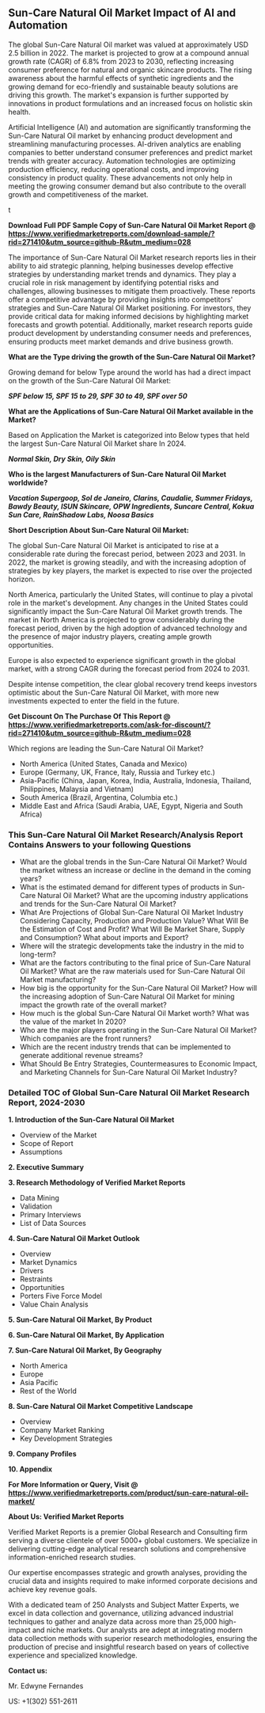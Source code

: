 <h2>Sun-Care Natural Oil Market Impact of AI and Automation</h2><p>The global Sun-Care Natural Oil market was valued at approximately USD 2.5 billion in 2022. The market is projected to grow at a compound annual growth rate (CAGR) of 6.8% from 2023 to 2030, reflecting increasing consumer preference for natural and organic skincare products. The rising awareness about the harmful effects of synthetic ingredients and the growing demand for eco-friendly and sustainable beauty solutions are driving this growth. The market's expansion is further supported by innovations in product formulations and an increased focus on holistic skin health.</p><p>Artificial Intelligence (AI) and automation are significantly transforming the Sun-Care Natural Oil market by enhancing product development and streamlining manufacturing processes. AI-driven analytics are enabling companies to better understand consumer preferences and predict market trends with greater accuracy. Automation technologies are optimizing production efficiency, reducing operational costs, and improving consistency in product quality. These advancements not only help in meeting the growing consumer demand but also contribute to the overall growth and competitiveness of the market.</p>t</p><p id="" class=""><strong>Download Full PDF Sample Copy of Sun-Care Natural Oil Market Report @ <a href="https://www.verifiedmarketreports.com/download-sample/?rid=271410&utm_source=github-R&utm_medium=028" target="_blank">https://www.verifiedmarketreports.com/download-sample/?rid=271410&utm_source=github-R&utm_medium=028</a></strong></p><p>The importance of&nbsp;Sun-Care Natural Oil Market research reports lies in their ability to aid strategic planning, helping businesses develop effective strategies by understanding market trends and dynamics. They play a crucial role in risk management by identifying potential risks and challenges, allowing businesses to mitigate them proactively. These reports offer a competitive advantage by providing insights into competitors' strategies and Sun-Care Natural Oil Market positioning. For investors, they provide critical data for making informed decisions by highlighting market forecasts and growth potential. Additionally, market research reports guide product development by understanding consumer needs and preferences, ensuring products meet market demands and drive business growth.</p><p><strong>What are the&nbsp;Type driving the growth of the Sun-Care Natural Oil Market?</strong></p><p id="" class="">Growing demand for below Type around the world has had a direct impact on the growth of the Sun-Care Natural Oil Market:</p><em><strong>SPF below 15, SPF 15 to 29, SPF 30 to 49, SPF over 50</strong></em></p><strong>What are the&nbsp;Applications&nbsp;of Sun-Care Natural Oil Market available in the Market?</strong></p><p id="" class="">Based on Application the Market is categorized into Below types that held the largest Sun-Care Natural Oil Market share In 2024.</p><em><strong>Normal Skin, Dry Skin, Oily Skin</strong></em></p><strong>Who is the largest Manufacturers of Sun-Care Natural Oil Market worldwide?</strong></p><p><em><strong>Vacation Supergoop, Sol de Janeiro, Clarins, Caudalie, Summer Fridays, Bawdy Beauty, ISUN Skincare, OPW Ingredients, Suncare Central, Kokua Sun Care, RainShadow Labs, Noosa Basics</strong></em></p><p id="" class=""><strong>Short Description About Sun-Care Natural Oil Market:</strong></p><p>The global Sun-Care Natural Oil Market is anticipated to rise at a considerable rate during the forecast period, between 2023 and 2031. In 2022, the market is growing steadily, and with the increasing adoption of strategies by key players, the market is expected to rise over the projected horizon.</p><p>North America, particularly the United States, will continue to play a pivotal role in the market's development. Any changes in the United States could significantly impact the Sun-Care Natural Oil Market growth trends. The market in North America is projected to grow considerably during the forecast period, driven by the high adoption of advanced technology and the presence of major industry players, creating ample growth opportunities.</p><p>Europe is also expected to experience significant growth in the global market, with a strong CAGR during the forecast period from 2024 to 2031.</p><p>Despite intense competition, the clear global recovery trend keeps investors optimistic about the Sun-Care Natural Oil Market, with more new investments expected to enter the field in the future.</p><p id="" class=""><strong>Get Discount On The Purchase Of This Report @ <a href="https://www.verifiedmarketreports.com/ask-for-discount/?rid=271410&utm_source=github-R&utm_medium=028" target="_blank">https://www.verifiedmarketreports.com/ask-for-discount/?rid=271410&utm_source=github-R&utm_medium=028</a></strong></p>Which regions are leading the Sun-Care Natural Oil Market?</p><ul><li>North America (United States, Canada and Mexico)</li><li>Europe (Germany, UK, France, Italy, Russia and Turkey etc.)</li><li>Asia-Pacific (China, Japan, Korea, India, Australia, Indonesia, Thailand, Philippines, Malaysia and Vietnam)</li><li>South America (Brazil, Argentina, Columbia etc.)</li><li>Middle East and Africa (Saudi Arabia, UAE, Egypt, Nigeria and South Africa)</li></ul><h3 id="" class="">This Sun-Care Natural Oil Market Research/Analysis Report Contains Answers to your following Questions</h3><ul><li>What are the global trends in the Sun-Care Natural Oil Market? Would the market witness an increase or decline in the demand in the coming years?</li><li>What is the estimated demand for different types of products in Sun-Care Natural Oil Market? What are the upcoming industry applications and trends for the Sun-Care Natural Oil Market?</li><li>What Are Projections of Global Sun-Care Natural Oil Market Industry Considering Capacity, Production and Production Value? What Will Be the Estimation of Cost and Profit? What Will Be Market Share, Supply and Consumption? What about imports and Export?</li><li>Where will the strategic developments take the industry in the mid to long-term?</li><li>What are the factors contributing to the final price of Sun-Care Natural Oil Market? What are the raw materials used for Sun-Care Natural Oil Market manufacturing?</li><li>How big is the opportunity for the Sun-Care Natural Oil Market? How will the increasing adoption of Sun-Care Natural Oil Market for mining impact the growth rate of the overall market?</li><li>How much is the global Sun-Care Natural Oil Market worth? What was the value of the market In 2020?</li><li>Who are the major players operating in the Sun-Care Natural Oil Market? Which companies are the front runners?</li><li>Which are the recent industry trends that can be implemented to generate additional revenue streams?</li><li>What Should Be Entry Strategies, Countermeasures to Economic Impact, and Marketing Channels for Sun-Care Natural Oil Market Industry?</li></ul><h3 id="" class="">Detailed TOC of Global Sun-Care Natural Oil Market Research Report, 2024-2030</h3><p id="" class=""><strong>1. Introduction of the Sun-Care Natural Oil Market</strong></p><ul><li>Overview of the Market</li><li>Scope of Report</li><li>Assumptions</li></ul><p id="" class=""><strong>2. Executive Summary</strong></p><p id="" class=""><strong>3. Research Methodology of Verified Market Reports</strong></p><ul><li>Data Mining</li><li>Validation</li><li>Primary Interviews</li><li>List of Data Sources</li></ul><p id="" class=""><strong>4. Sun-Care Natural Oil Market Outlook</strong></p><ul><li>Overview</li><li>Market Dynamics</li><li>Drivers</li><li>Restraints</li><li>Opportunities</li><li>Porters Five Force Model</li><li>Value Chain Analysis</li></ul><p id="" class=""><strong>5. Sun-Care Natural Oil Market, By Product</strong></p><p id="" class=""><strong>6. Sun-Care Natural Oil Market, By Application</strong></p><p id="" class=""><strong>7. Sun-Care Natural Oil Market, By Geography</strong></p><ul><li>North America</li><li>Europe</li><li>Asia Pacific</li><li>Rest of the World</li></ul><p id="" class=""><strong>8. Sun-Care Natural Oil Market Competitive Landscape</strong></p><ul><li>Overview</li><li>Company Market Ranking</li><li>Key Development Strategies</li></ul><p id="" class=""><strong>9. Company Profiles</strong></p><p id="" class=""><strong>10. Appendix</strong></p><p id="" class=""><strong>For More Information or Query, Visit @ <a href="https://www.verifiedmarketreports.com/product/sun-care-natural-oil-market/" target="_blank">https://www.verifiedmarketreports.com/product/sun-care-natural-oil-market/</a></strong></p><p id="" class=""><strong>About Us: Verified Market Reports</strong></p><p id="" class="">Verified Market Reports is a premier Global Research and Consulting firm serving a diverse clientele of over 5000+ global customers. We specialize in delivering cutting-edge analytical research solutions and comprehensive information-enriched research studies.</p><p id="" class="">Our expertise encompasses strategic and growth analyses, providing the crucial data and insights required to make informed corporate decisions and achieve key revenue goals.</p><p id="" class="">With a dedicated team of 250 Analysts and Subject Matter Experts, we excel in data collection and governance, utilizing advanced industrial techniques to gather and analyze data across more than 25,000 high-impact and niche markets. Our analysts are adept at integrating modern data collection methods with superior research methodologies, ensuring the production of precise and insightful research based on years of collective experience and specialized knowledge.</p><p id="" class=""><strong>Contact us:</strong></p><p id="" class="">Mr. Edwyne Fernandes</p><p id="" class="">US: +1(302) 551-2611</p>